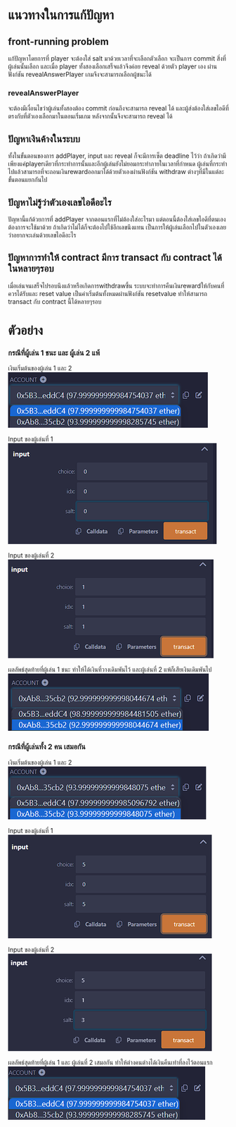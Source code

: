# แนวทางในการแก้ปัญหา
## front-running problem
แก้ปัญหาโดยการที่ player จะต้องใส่ salt มาด้วยเวลาที่จะเลือกตัวเลือก จะเป็นการ commit สิ่งที่ผู้เล่นนั้นเลือก และเมื่อ player ทั้งสองเลือกเสร็จแล้วจึงค่อย reveal ด้วยตัว player เอง ผ่านฟังก์ชัน revealAnswerPlayer เกมจึงจะสามารถเลือกผู้ชนะได้
### revealAnswerPlayer
จะต้องมีเงื่อนไขว่าผู้เล่นทั้งสองต้อง commit ก่อนถึงจะสามารถ reveal ได้ และผู้ส่งต้องใส่เลขไอดีที่ตรงกับที่ตัวเองเลือกมาในตอนเริ่มเกม หลังจากนั้นจึงจะสามารถ reveal ได้

## ปัญหาเงินค้างในระบบ
ทั้งในขั้นตอนของการ addPlayer, input และ reveal ก็จะมีการเซ็ต deadline ไว้ว่า ถ้าเกิดว่ามีเพียงแค่playerเดียวที่กระทำการนั้นและอีกผู้เล่นยังไม่ยอมกระทำภายในเวลาที่กำหนด ผู้เล่นที่กระทำไปแล้วสามารถที่จะถอนเงินrewardออกมาได้ด้วยตัวเองผ่านฟังก์ชัน withdraw ต่างๆที่มีในแต่ละขั้นตอนแยกกันไป

## ปัญหาไม่รู้ว่าตัวเองเลขไอดีอะไร
ปัญหานี้แก้ด้วยการที่ addPlayer จากตอนแรกที่ไม่ต้องใส่อะไรมา แต่ตอนนี้ต้องใส่เลขไอดีที่ตนเองต้องการจะใช้มาด้วย ถ้าเกิดว่าไม่ได้ก็จะต้องไปใช้อีกเลขนึงแทน เป็นการให้ผู้เล่นเลือกไปในตัวเองเลยว่าอยากจะเล่นด้วยเลขไอดีอะไร

## ปัญหาการทำให้ contract มีการ transact กับ contract ได้ในหลายๆรอบ
เมื่อเล่นจนเสร็จไปรอบนึงแล้วหรือเกิดการwithdrawขึ้น ระบบจะทำการคืนเงินrewardให้กับคนที่ควรได้รับและ reset value เป็นค่าเริ่มต้นทั้งหมดผ่านฟังก์ชัน resetvalue ทำให้สามารถ transact กับ contract นี้ได้หลายๆรอบ

# ตัวอย่าง
### กรณีที่ผู้เล่น 1 ชนะ และ ผู้เล่น 2 แพ้
เงินเริ่มต้นของผู้เล่น 1 และ 2 
![Initial Balance](image-5.png)

Input ของผู้เล่นที่ 1 
![Player1's input](image-6.png)

Input ของผู้เล่นที่ 2 
![Player2's input](image-7.png)

ผลลัพธ์สุดท้ายที่ผู้เล่น 1 ชนะ ทำให้ได้เงินที่วางเดิมพันไว้ และผู้เล่นที่ 2 แพ้ก็เสียเงินเดิมพันไป ![result](image-8.png)

### กรณีที่ผู้เล่นทั้ง 2 คน เสมอกัน
เงินเริ่มต้นของผู้เล่น 1 และ 2 
![Initial Balance](image-1.png)

Input ของผู้เล่นที่ 1 
![Player1's input](image-2.png)

Input ของผู้เล่นที่ 2 
![Player2's input](image-3.png)

ผลลัพธ์สุดท้ายที่ผู้เล่น 1 และ ผู้เล่นที่ 2 เสมอกัน ทำให้ต่างคนต่างได้เงินคืนเท่าที่ลงไว้ตอนแรก 
![result](image-4.png)